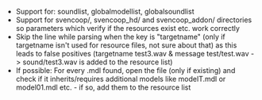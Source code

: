 * Support for: soundlist, globalmodellist, globalsoundlist
* Support for svencoop/, svencoop_hd/ and svencoop_addon/ directories so parameters which verify if the resources exist etc. work correctly
* Skip the line while parsing when the key is "targetname" (only if targetname isn't used for resource files, not sure about that) as this leads to false positives (targetname test3.wav & message test/test.wav -> sound/test3.wav is added to the resource list)
* If possible: For every .mdl found, open the file (only if existing) and check if it inherits/requires additional models like modelT.mdl or model01.mdl etc. - if so, add them to the resource list
